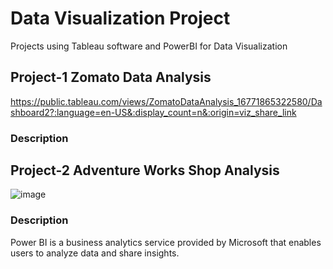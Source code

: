# Data Visualization Project
Projects using Tableau software and PowerBI for Data Visualization 

## Project-1 Zomato Data Analysis
https://public.tableau.com/views/ZomatoDataAnalysis_16771865322580/Dashboard2?:language=en-US&:display_count=n&:origin=viz_share_link

### Description

## Project-2 Adventure Works Shop Analysis
![image](https://user-images.githubusercontent.com/106535805/228333051-7da4ed74-3a67-40b6-8ef6-79e224153bdb.png)

### Description
Power BI is a business analytics service provided by Microsoft that enables users to analyze data and share insights. 


